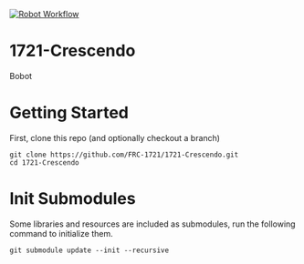 [![Robot Workflow](https://github.com/FRC-1721/1721-Crescendo/actions/workflows/robot-workflow.yml/badge.svg)](https://github.com/FRC-1721/1721-Crescendo/actions/workflows/robot-workflow.yml)

# 1721-Crescendo

Bobot


# Getting Started

First, clone this repo (and optionally checkout a branch)

```shell
git clone https://github.com/FRC-1721/1721-Crescendo.git
cd 1721-Crescendo
```

# Init Submodules

Some libraries and resources are included as submodules, run the following
command to initialize them.

```shell
git submodule update --init --recursive
```
